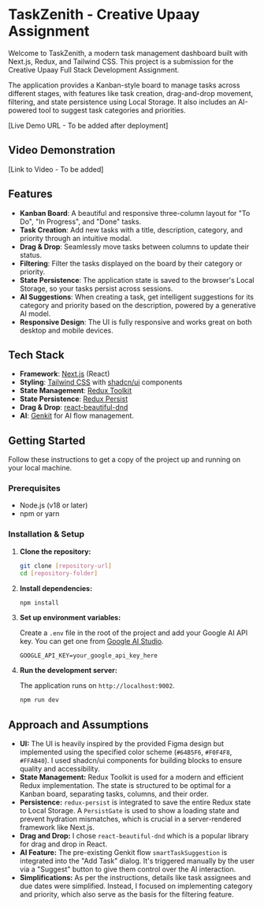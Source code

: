 # TaskZenith - Creative Upaay Assignment

Welcome to TaskZenith, a modern task management dashboard built with Next.js, Redux, and Tailwind CSS. This project is a submission for the Creative Upaay Full Stack Development Assignment.

The application provides a Kanban-style board to manage tasks across different stages, with features like task creation, drag-and-drop movement, filtering, and state persistence using Local Storage. It also includes an AI-powered tool to suggest task categories and priorities.

[Live Demo URL - To be added after deployment]

## Video Demonstration

[Link to Video - To be added]

## Features

-   **Kanban Board**: A beautiful and responsive three-column layout for "To Do", "In Progress", and "Done" tasks.
-   **Task Creation**: Add new tasks with a title, description, category, and priority through an intuitive modal.
-   **Drag & Drop**: Seamlessly move tasks between columns to update their status.
-   **Filtering**: Filter the tasks displayed on the board by their category or priority.
-   **State Persistence**: The application state is saved to the browser's Local Storage, so your tasks persist across sessions.
-   **AI Suggestions**: When creating a task, get intelligent suggestions for its category and priority based on the description, powered by a generative AI model.
-   **Responsive Design**: The UI is fully responsive and works great on both desktop and mobile devices.

## Tech Stack

-   **Framework**: [Next.js](https://nextjs.org/) (React)
-   **Styling**: [Tailwind CSS](https://tailwindcss.com/) with [shadcn/ui](https://ui.shadcn.com/) components
-   **State Management**: [Redux Toolkit](https://redux-toolkit.js.org/)
-   **State Persistence**: [Redux Persist](https://github.com/rt2zz/redux-persist)
-   **Drag & Drop**: [react-beautiful-dnd](https://github.com/atlassian/react-beautiful-dnd)
-   **AI**: [Genkit](https://firebase.google.com/docs/genkit) for AI flow management.

## Getting Started

Follow these instructions to get a copy of the project up and running on your local machine.

### Prerequisites

-   Node.js (v18 or later)
-   npm or yarn

### Installation & Setup

1.  **Clone the repository:**

    ```bash
    git clone [repository-url]
    cd [repository-folder]
    ```

2.  **Install dependencies:**

    ```bash
    npm install
    ```

3.  **Set up environment variables:**

    Create a `.env` file in the root of the project and add your Google AI API key. You can get one from [Google AI Studio](https://aistudio.google.com/app/apikey).

    ```
    GOOGLE_API_KEY=your_google_api_key_here
    ```

4.  **Run the development server:**

    The application runs on `http://localhost:9002`.

    ```bash
    npm run dev
    ```

## Approach and Assumptions

-   **UI:** The UI is heavily inspired by the provided Figma design but implemented using the specified color scheme (`#64B5F6`, `#F0F4F8`, `#FFAB40`). I used shadcn/ui components for building blocks to ensure quality and accessibility.
-   **State Management:** Redux Toolkit is used for a modern and efficient Redux implementation. The state is structured to be optimal for a Kanban board, separating tasks, columns, and their order.
-   **Persistence:** `redux-persist` is integrated to save the entire Redux state to Local Storage. A `PersistGate` is used to show a loading state and prevent hydration mismatches, which is crucial in a server-rendered framework like Next.js.
-   **Drag and Drop:** I chose `react-beautiful-dnd` which is a popular library for drag and drop in React.
-   **AI Feature:** The pre-existing Genkit flow `smartTaskSuggestion` is integrated into the "Add Task" dialog. It's triggered manually by the user via a "Suggest" button to give them control over the AI interaction.
-   **Simplifications:** As per the instructions, details like task assignees and due dates were simplified. Instead, I focused on implementing category and priority, which also serve as the basis for the filtering feature.
